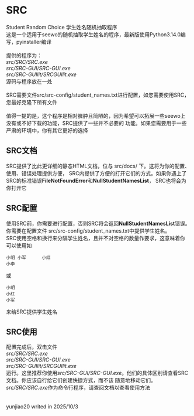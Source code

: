 # SRC
Student Random Choice 学生姓名随机抽取程序<br>
这是一个适用于seewo的随机抽取学生姓名的程序，最新版使用Python3.14.0编写，pyinstaller编译<br>
<br>
提供的程序为：<br>
*src/SRC/SRC.exe <br>
src/SRC-GUI/SRC-GUI.exe <br>
src/SRC-GUIlit/SRCGUIlit.exe* <br>
源码与程序放在一处 <br>
<br>
SRC需要文件src/src-config/student_names.txt进行配置，如您需要使用SRC，您最好克隆下所有文件<br>
<br>
值得一提的是，这个程序是相对臃肿且简陋的，因为希望可以拓展一些seewo上没有或不好下载的功能，SRC提供了一些并不必要的
功能。如果您需要用于一些严肃的环境中，你有其它更好的选择

## SRC文档
SRC提供了比此更详细的静态HTML文档，位与 src/docs/ 下。这将为你的配置、使用、错误处理提供方便，
SRC内提供了方便的打开它们的方式。如果你遇上了SRC的标准错误**FileNotFoundError**和**NullStudentNamesList**，
SRC也将会为你打开它

## SRC配置
使用SRC前，你需要进行配置，否则SRC将会返回**NullStudentNamesList**错误。你需要在配置文件
src/src-config/student_names.txt中提供学生姓名。<br>
SRC使用空格和换行来分隔学生姓名，且并不对空格的数量作要求，这意味着你可以使用如

    小明 小军      小红
    小李

或

    小明
    小红
    小军

来给SRC提供学生姓名

## SRC使用
配置完成后，双击文件<br>
*src/SRC/SRC.exe* <br>
*src/SRC-GUI/SRC-GUI.exe* <br>
*src/SRC-GUIlit/SRCGUIlit.exe* <br>
运行。这里推荐你使用*src/SRC-GUI/SRC-GUI.exe*。他们的具体区别请查看SRC文档。你应该自行给它们创建快捷方式，而不该
随意地移动它们。*src/SRC/SRC.exe*作为命令行程序，请查阅文档以查看使用方法
<br>
<br>
<br>
yunjiao20 writed in 2025/10/3

